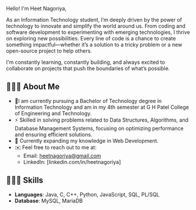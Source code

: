 Hello! I'm Heet Nagoriya,

As an Information Technology student, I’m deeply driven by the power of technology to innovate and simplify the world around us. From coding and software development to experimenting with emerging technologies, I thrive on exploring new possibilities. Every line of code is a chance to create something impactful—whether it’s a solution to a tricky problem or a new open-source project to help others.

I'm constantly learning, constantly building, and always excited to collaborate on projects that push the boundaries of what’s possible.

## 👨🏻‍🎓 About Me
- 📖I am currently pursuing a Bachelor of Technology degree in Information Technology and am in my 4th semester at G H Patel College of Engineering and Technology.
- ⚡️ Skilled in solving problems related to Data Structures, Algorithms, and Database Management Systems, focusing on optimizing performance and ensuring efficient solutions.
- 🧠 Currently expanding my knowledge in Web Development.
- ✉️ Feel free to reach out to me at:
  - Email: heetnagoriya@gmail.com
  - LinkedIn: [linkedin.com/in/heetnagoriya]

## 🧑🏻‍💻 Skills
- **Languages**: Java, C, C++, Python, JavaScript, SQL, PL/SQL
- **Database**: MySQL, MariaDB

